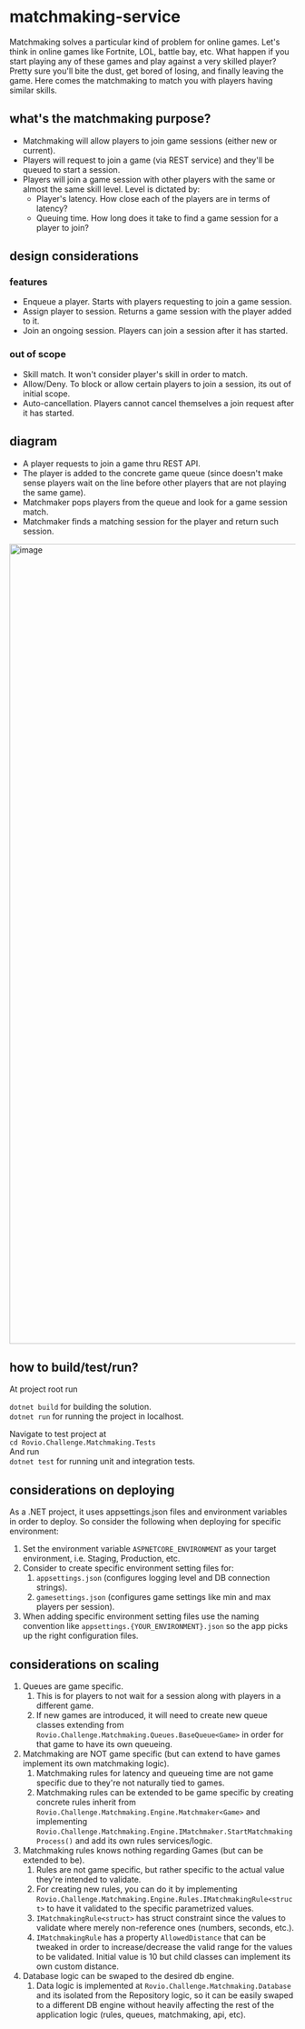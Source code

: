 # matchmaking-service
Matchmaking solves a particular kind of problem for online games. Let's think in online games like Fortnite, LOL, battle bay, etc. What happen if you start playing any of these games and play against a very skilled player? Pretty sure you'll bite the dust, get bored of losing, and finally leaving the game. Here comes the matchmaking to match you with players having similar skills.

## what's the matchmaking purpose?
- Matchmaking will allow players to join game sessions (either new or current).
- Players will request to join a game (via REST service) and they'll be queued to start a session.
- Players will join a game session with other players with the same or almost the same skill level. Level is dictated by:
  - Player's latency. How close each of the players are in terms of latency?
  - Queuing time. How long does it take to find a game session for a player to join?

## design considerations
### features
- Enqueue a player. Starts with players requesting to join a game session.
- Assign player to session. Returns a game session with the player added to it.
- Join an ongoing session. Players can join a session after it has started.

### out of scope
- Skill match. It won't consider player's skill in order to match.
- Allow/Deny. To block or allow certain players to join a session, its out of initial scope.
- Auto-cancellation. Players cannot cancel themselves a join request after it has started.

## diagram
- A player requests to join a game thru REST API.
- The player is added to the concrete game queue (since doesn't make sense players wait on the line before other players that are not playing the same game).
- Matchmaker pops players from the queue and look for a game session match.
- Matchmaker finds a matching session for the player and return such session.
<img width="1408" alt="image" src="https://user-images.githubusercontent.com/2914519/235269323-e5afe504-0aa8-4c6a-af3b-70e6f2cc5b47.png">

## how to build/test/run?
At project root run

`dotnet build` for building the solution. <br />
`dotnet run` for running the project in localhost.

Navigate to test project at <br />
`cd Rovio.Challenge.Matchmaking.Tests`<br />
And run <br />
`dotnet test` for running unit and integration tests.

## considerations on deploying
As a .NET project, it uses appsettings.json files and environment variables in order to deploy. So consider the following when deploying for specific environment:

1. Set the environment variable `ASPNETCORE_ENVIRONMENT` as your target environment, i.e. Staging, Production, etc.
2. Consider to create specific environment setting files for: <br />
    1. `appsettings.json` (configures logging level and DB connection strings).
    2. `gamesettings.json` (configures game settings like min and max players per session).
3. When adding specific environment setting files use the naming convention like `appsettings.{YOUR_ENVIRONMENT}.json` so the app picks up the right configuration files.

## considerations on scaling
1. Queues are game specific.
    1. This is for players to not wait for a session along with players in a different game.
    2. If new games are introduced, it will need to create new queue classes extending from `Rovio.Challenge.Matchmaking.Queues.BaseQueue<Game>` in order for that game to have its own queueing.
2. Matchmaking are NOT game specific (but can extend to have games implement its own matchmaking logic).
    1. Matchmaking rules for latency and queueing time are not game specific due to they're not naturally tied to games.
    2. Matchmaking rules can be extended to be game specific by creating concrete rules inherit from `Rovio.Challenge.Matchmaking.Engine.Matchmaker<Game>` and implementing `Rovio.Challenge.Matchmaking.Engine.IMatchmaker.StartMatchmakingProcess()` and add its own rules services/logic.
3. Matchmaking rules knows nothing regarding Games (but can be extended to be).
    1. Rules are not game specific, but rather specific to the actual value they're intended to validate.
    2. For creating new rules, you can do it by implementing `Rovio.Challenge.Matchmaking.Engine.Rules.IMatchmakingRule<struct>` to have it validated to the specific parametrized values. 
    3. `IMatchmakingRule<struct>` has struct constraint since the values to validate where merely non-reference ones (numbers, seconds, etc.).
    4. `IMatchmakingRule` has a property `AllowedDistance` that can be tweaked in order to increase/decrease the valid range for the values to be validated. Initial value is 10 but child classes can implement its own custom distance.
4. Database logic can be swaped to the desired db engine.
    1. Data logic is implemented at `Rovio.Challenge.Matchmaking.Database` and its isolated from the Repository logic, so it can be easily swaped to a different DB engine without heavily affecting the rest of the application logic (rules, queues, matchmaking, api, etc).
